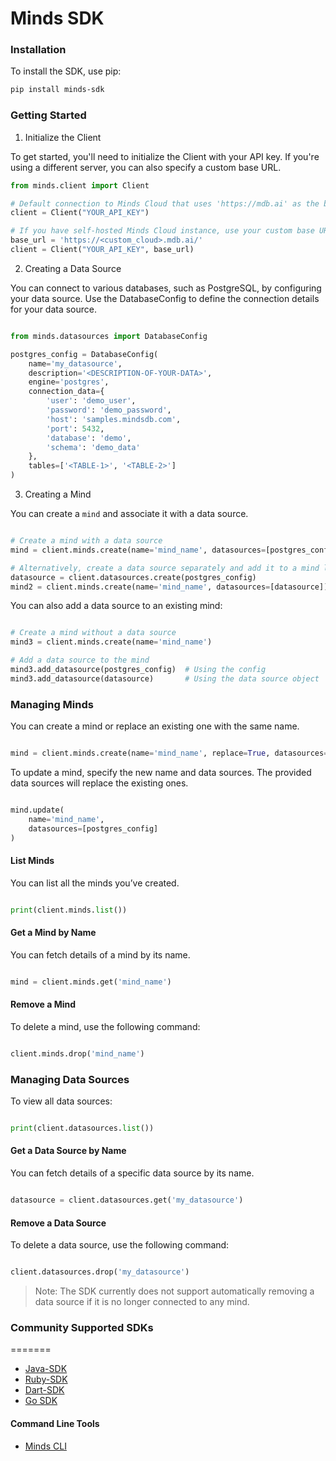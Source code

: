 # Minds SDK

### Installation

To install the SDK, use pip:

```bash
pip install minds-sdk
```

### Getting Started

1. Initialize the Client

To get started, you'll need to initialize the Client with your API key. If you're using a different server, you can also specify a custom base URL.

```python
from minds.client import Client

# Default connection to Minds Cloud that uses 'https://mdb.ai' as the base URL
client = Client("YOUR_API_KEY")

# If you have self-hosted Minds Cloud instance, use your custom base URL
base_url = 'https://<custom_cloud>.mdb.ai/'
client = Client("YOUR_API_KEY", base_url)
```

2. Creating a Data Source

You can connect to various databases, such as PostgreSQL, by configuring your data source. Use the DatabaseConfig to define the connection details for your data source.

```python

from minds.datasources import DatabaseConfig

postgres_config = DatabaseConfig(
    name='my_datasource',
    description='<DESCRIPTION-OF-YOUR-DATA>',
    engine='postgres',
    connection_data={
        'user': 'demo_user',
        'password': 'demo_password',
        'host': 'samples.mindsdb.com',
        'port': 5432,
        'database': 'demo',
        'schema': 'demo_data'
    },
    tables=['<TABLE-1>', '<TABLE-2>']
)
```

3. Creating a Mind

You can create a `mind` and associate it with a data source.

```python

# Create a mind with a data source
mind = client.minds.create(name='mind_name', datasources=[postgres_config])

# Alternatively, create a data source separately and add it to a mind later
datasource = client.datasources.create(postgres_config)
mind2 = client.minds.create(name='mind_name', datasources=[datasource])
```

You can also add a data source to an existing mind:

```python

# Create a mind without a data source
mind3 = client.minds.create(name='mind_name')

# Add a data source to the mind
mind3.add_datasource(postgres_config)  # Using the config
mind3.add_datasource(datasource)       # Using the data source object
```

### Managing Minds

You can create a mind or replace an existing one with the same name.

```python

mind = client.minds.create(name='mind_name', replace=True, datasources=[postgres_config])
```

To update a mind, specify the new name and data sources. The provided data sources will replace the existing ones.

```python

mind.update(
    name='mind_name',
    datasources=[postgres_config]
)
```

#### List Minds

You can list all the minds you’ve created.

```python

print(client.minds.list())
```

#### Get a Mind by Name

You can fetch details of a mind by its name.

```python

mind = client.minds.get('mind_name')
```

#### Remove a Mind

To delete a mind, use the following command:

```python

client.minds.drop('mind_name')
```

### Managing Data Sources

To view all data sources:

```python

print(client.datasources.list())
```

#### Get a Data Source by Name

You can fetch details of a specific data source by its name.

```python

datasource = client.datasources.get('my_datasource')
```

#### Remove a Data Source

To delete a data source, use the following command:

```python

client.datasources.drop('my_datasource')
```
>Note: The SDK currently does not support automatically removing a data source if it is no longer connected to any mind.


### Community Supported SDKs

=======
- [Java-SDK](https://github.com/Better-Boy/minds-java-sdk)
- [Ruby-SDK](https://github.com/tungnt1203/minds_ruby_sdk)
- [Dart-SDK](https://github.com/ArnavK-09/mdb_dart)
- [Go SDK](https://github.com/Abiji-2020/minds-go-sdk)

#### Command Line Tools
- [Minds CLI](https://github.com/Better-Boy/minds-cli-sdk)

